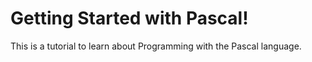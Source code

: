 # Getting Started with Pascal!

This is a tutorial to learn about Programming with the Pascal language.
